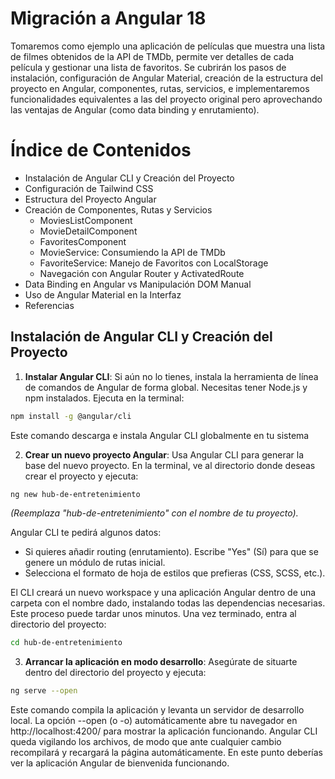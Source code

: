 # Migración a Angular 18

Tomaremos como ejemplo una aplicación de películas que muestra una lista de filmes obtenidos de la API de TMDb, permite ver detalles de cada película y gestionar una lista de favoritos. Se cubrirán los pasos de instalación, configuración de Angular Material, creación de la estructura del proyecto en Angular, componentes, rutas, servicios, e implementaremos funcionalidades equivalentes a las del proyecto original pero aprovechando las ventajas de Angular (como data binding y enrutamiento).

# Índice de Contenidos
- Instalación de Angular CLI y Creación del Proyecto
- Configuración de Tailwind CSS
- Estructura del Proyecto Angular
- Creación de Componentes, Rutas y Servicios
    - MoviesListComponent
    - MovieDetailComponent
    - FavoritesComponent
    - MovieService: Consumiendo la API de TMDb
    - FavoriteService: Manejo de Favoritos con LocalStorage
    - Navegación con Angular Router y ActivatedRoute
- Data Binding en Angular vs Manipulación DOM Manual
- Uso de Angular Material en la Interfaz
- Referencias


## Instalación de Angular CLI y Creación del Proyecto

1. **Instalar Angular CLI**: Si aún no lo tienes, instala la herramienta de línea de comandos de Angular de forma global. Necesitas tener Node.js y npm instalados. Ejecuta en la terminal:

```bash
npm install -g @angular/cli
```

Este comando descarga e instala Angular CLI globalmente en tu sistema


2. **Crear un nuevo proyecto Angular**: Usa Angular CLI para generar la base del nuevo proyecto. En la terminal, ve al directorio donde deseas crear el proyecto y ejecuta:

```bash
ng new hub-de-entretenimiento
```
*(Reemplaza "hub-de-entretenimiento" con el nombre de tu proyecto).*


Angular CLI te pedirá algunos datos:
- Si quieres añadir routing (enrutamiento). Escribe "Yes" (Sí) para que se genere un módulo de rutas inicial.
- Selecciona el formato de hoja de estilos que prefieras (CSS, SCSS, etc.).

El CLI creará un nuevo workspace y una aplicación Angular dentro de una carpeta con el nombre dado, instalando todas las dependencias necesarias​. Este proceso puede tardar unos minutos. Una vez terminado, entra al directorio del proyecto:

```bash
cd hub-de-entretenimiento
```

3. **Arrancar la aplicación en modo desarrollo**: Asegúrate de situarte dentro del directorio del proyecto y ejecuta:

```bash
ng serve --open
```

Este comando compila la aplicación y levanta un servidor de desarrollo local. La opción --open (o -o) automáticamente abre tu navegador en http://localhost:4200/ para mostrar la aplicación funcionando​. Angular CLI queda vigilando los archivos, de modo que ante cualquier cambio recompilará y recargará la página automáticamente​. En este punto deberías ver la aplicación Angular de bienvenida funcionando.

